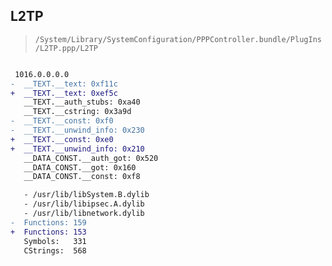 ## L2TP

> `/System/Library/SystemConfiguration/PPPController.bundle/PlugIns/L2TP.ppp/L2TP`

```diff

 1016.0.0.0.0
-  __TEXT.__text: 0xf11c
+  __TEXT.__text: 0xef5c
   __TEXT.__auth_stubs: 0xa40
   __TEXT.__cstring: 0x3a9d
-  __TEXT.__const: 0xf0
-  __TEXT.__unwind_info: 0x230
+  __TEXT.__const: 0xe0
+  __TEXT.__unwind_info: 0x210
   __DATA_CONST.__auth_got: 0x520
   __DATA_CONST.__got: 0x160
   __DATA_CONST.__const: 0xf8

   - /usr/lib/libSystem.B.dylib
   - /usr/lib/libipsec.A.dylib
   - /usr/lib/libnetwork.dylib
-  Functions: 159
+  Functions: 153
   Symbols:   331
   CStrings:  568
 

```
